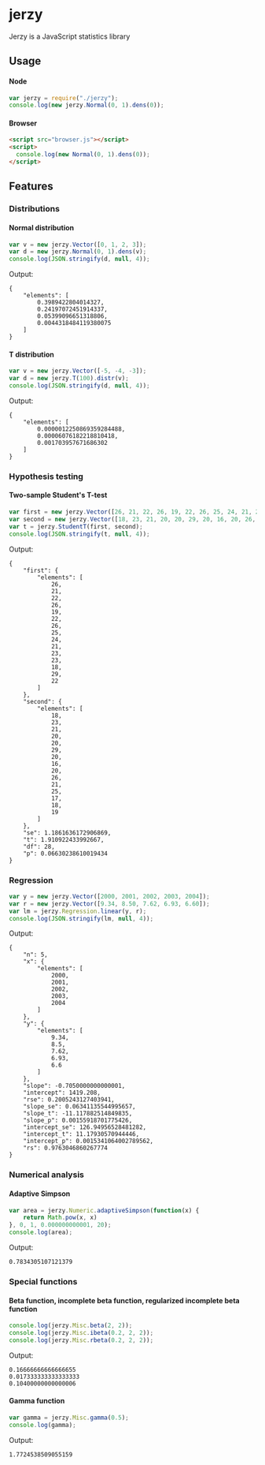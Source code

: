 # jerzy

Jerzy is a JavaScript statistics library

## Usage
#### Node

```javascript
var jerzy = require("./jerzy");
console.log(new jerzy.Normal(0, 1).dens(0));
```

#### Browser

```html
<script src="browser.js"></script>
<script>
  console.log(new Normal(0, 1).dens(0));
</script>

```

## Features
### Distributions
#### Normal distribution

```javascript
var v = new jerzy.Vector([0, 1, 2, 3]);
var d = new jerzy.Normal(0, 1).dens(v);
console.log(JSON.stringify(d, null, 4));
```

Output:

```
{
    "elements": [
        0.3989422804014327,
        0.24197072451914337,
        0.05399096651318806,
        0.0044318484119380075
    ]
}
```

#### T distribution

```javascript
var v = new jerzy.Vector([-5, -4, -3]);
var d = new jerzy.T(100).distr(v);
console.log(JSON.stringify(d, null, 4));
```

Output:

```
{
    "elements": [
        0.0000012250869359284488,
        0.00006076182218810418,
        0.001703957671686302
    ]
}
```

### Hypothesis testing
#### Two-sample Student's T-test

```javascript
var first = new jerzy.Vector([26, 21, 22, 26, 19, 22, 26, 25, 24, 21, 23, 23, 18, 29, 22]);
var second = new jerzy.Vector([18, 23, 21, 20, 20, 29, 20, 16, 20, 26, 21, 25, 17, 18, 19]);
var t = jerzy.StudentT(first, second);
console.log(JSON.stringify(t, null, 4));
```

Output:

```
{
    "first": {
        "elements": [
            26,
            21,
            22,
            26,
            19,
            22,
            26,
            25,
            24,
            21,
            23,
            23,
            18,
            29,
            22
        ]
    },
    "second": {
        "elements": [
            18,
            23,
            21,
            20,
            20,
            29,
            20,
            16,
            20,
            26,
            21,
            25,
            17,
            18,
            19
        ]
    },
    "se": 1.1861636172906869,
    "t": 1.910922433992667,
    "df": 28,
    "p": 0.06630238610019434
}
```

### Regression

```javascript
var y = new jerzy.Vector([2000, 2001, 2002, 2003, 2004]);
var r = new jerzy.Vector([9.34, 8.50, 7.62, 6.93, 6.60]);
var lm = jerzy.Regression.linear(y, r);
console.log(JSON.stringify(lm, null, 4));
```

Output:

```
{
    "n": 5,
    "x": {
        "elements": [
            2000,
            2001,
            2002,
            2003,
            2004
        ]
    },
    "y": {
        "elements": [
            9.34,
            8.5,
            7.62,
            6.93,
            6.6
        ]
    },
    "slope": -0.7050000000000001,
    "intercept": 1419.208,
    "rse": 0.2005243127403941,
    "slope_se": 0.06341135544995657,
    "slope_t": -11.117882514849835,
    "slope_p": 0.00155918701775426,
    "intercept_se": 126.94956528481282,
    "intercept_t": 11.17930570944446,
    "intercept_p": 0.0015341064002789562,
    "rs": 0.9763046860267774
}
```

### Numerical analysis
#### Adaptive Simpson

```javascript
var area = jerzy.Numeric.adaptiveSimpson(function(x) {
	return Math.pow(x, x)
}, 0, 1, 0.000000000001, 20);
console.log(area);
```

Output:

```
0.7834305107121379
```

### Special functions
#### Beta function, incomplete beta function, regularized incomplete beta function

```javascript
console.log(jerzy.Misc.beta(2, 2));
console.log(jerzy.Misc.ibeta(0.2, 2, 2));
console.log(jerzy.Misc.rbeta(0.2, 2, 2));
```

Output:

```
0.16666666666666655
0.017333333333333333
0.10400000000000006
```

#### Gamma function

```javascript
var gamma = jerzy.Misc.gamma(0.5);
console.log(gamma);
```

Output:

```
1.7724538509055159
```


